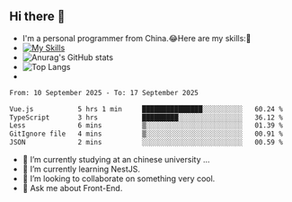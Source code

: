 ## Hi there 👋
- I'm a personal programmer from China.😂Here are my skills:🤔
- [![My Skills](https://skillicons.dev/icons?i=js,html,css,vue,typescript,java,golang)](https://skillicons.dev)
- ![Anurag's GitHub stats](https://github-readme-stats.vercel.app/api?username=FluffyChi-Xing&count_private=true&show_icons=true&theme=radical)
- ![Top Langs](https://github-readme-stats.vercel.app/api/top-langs/?username=FluffyChi-Xing)
- <!--START_SECTION:waka-->

```txt
From: 10 September 2025 - To: 17 September 2025

Vue.js           5 hrs 1 min     ███████████████░░░░░░░░░░   60.24 %
TypeScript       3 hrs           █████████░░░░░░░░░░░░░░░░   36.12 %
Less             6 mins          ▒░░░░░░░░░░░░░░░░░░░░░░░░   01.39 %
GitIgnore file   4 mins          ▒░░░░░░░░░░░░░░░░░░░░░░░░   00.91 %
JSON             2 mins          ░░░░░░░░░░░░░░░░░░░░░░░░░   00.59 %
```

<!--END_SECTION:waka-->
- 🔭 I’m currently studying at an chinese university ...
- 🌱 I’m currently learning NestJS.
- 👯 I’m looking to collaborate on something very cool.
- 💬 Ask me about Front-End.
